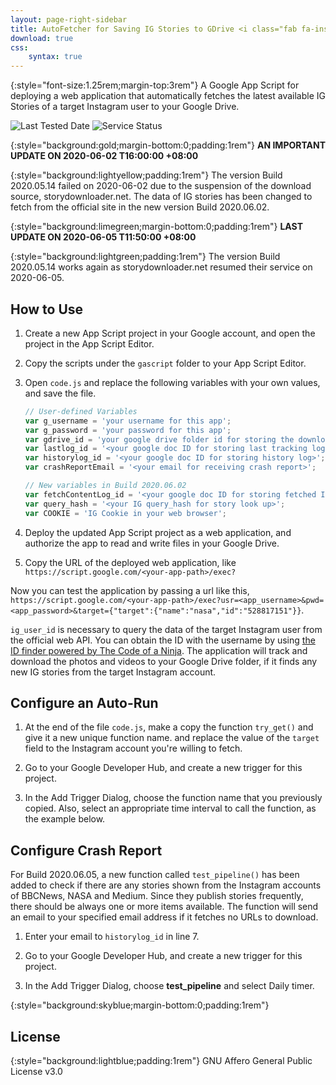 ```yaml
---
layout: page-right-sidebar
title: AutoFetcher for Saving IG Stories to GDrive <i class="fab fa-instagram"></i><i class="fab fa-google-drive"><i class="fas fa-cloud-download-alt"></i></i>
download: true
css:
    syntax: true
---
```


{:style="font-size:1.25rem;margin-top:3rem"}
A Google App Script for deploying a web application that automatically fetches the latest available IG Stories of a target Instagram user to your Google Drive.

![Last Tested Date](https://drive.google.com/u/0/uc?id=1VnSH5wtVOJXd_kmZsCSd3yQSpXTjMr0E&export=download) ![Service Status](https://drive.google.com/u/0/uc?id=1BCyF1y8m1LKj8Um77st-3KC5-sTESoUZ&export=download)

{:style="background:gold;margin-bottom:0;padding:1rem"}
**AN IMPORTANT UPDATE ON 2020-06-02 T16:00:00 +08:00**

{:style="background:lightyellow;padding:1rem"}
The version Build 2020.05.14 failed on 2020-06-02 due to the suspension of the download source, storydownloader.net. The data of IG stories has been changed to fetch from the official site in the new version Build 2020.06.02.

{:style="background:limegreen;margin-bottom:0;padding:1rem"}
**LAST UPDATE ON 2020-06-05 T11:50:00 +08:00**

{:style="background:lightgreen;padding:1rem"}
The version Build 2020.05.14 works again as storydownloader.net resumed their service on 2020-06-05.

## How to Use

1. Create a new App Script project in your Google account, and open the project in the App Script Editor.

2. Copy the scripts under the `gascript` folder to your App Script Editor.

3. Open `code.js` and replace the following variables with your own values, and save the file.

    ```js
    // User-defined Variables
    var g_username = 'your username for this app';
    var g_password = 'your password for this app';
    var gdrive_id = 'your google drive folder id for storing the downloaded files';
    var lastlog_id = '<your google doc ID for storing last tracking log>';
    var historylog_id = '<your google doc ID for storing history log>';
    var crashReportEmail = '<your email for receiving crash report>';

    // New variables in Build 2020.06.02
    var fetchContentLog_id = '<your google doc ID for storing fetched Instgram JSON     Data';
    var query_hash = '<your IG query_hash for story look up>';
    var COOKIE = 'IG Cookie in your web browser';
    ```

4. Deploy the updated App Script project as a web application, and authorize the app to read and write files in your Google Drive.

5. Copy the URL of the deployed web application, like `https://script.google.com/<your-app-path>/exec?`

Now you can test the application by passing a url like this, `https://script.google.com/<your-app-path>/exec?usr=<app_username>&pwd=<app_password>&target={"target":{"name":"nasa","id":"528817151"}}`.

`ig_user_id` is necessary to query the data of the target Instagram user from the official web API. You can obtain the ID with the username by using [the ID finder powered by The Code of a Ninja](https://codeofaninja.com/tools/find-instagram-user-id). The application will track and download the photos and videos to your Google Drive folder, if it finds any new IG stories from the target Instagram account.

## Configure an Auto-Run

1. At the end of the file `code.js`, make a copy the function `try_get()` and give it a new unique function name. and replace the value of the `target` field to the Instagram account you're willing to fetch.

2. Go to your Google Developer Hub, and create a new trigger for this project.

3. In the Add Trigger Dialog, choose the function name that you previously copied. Also, select an appropriate time interval to call the function, as the example below.

<!--{:style="margin-left:2.5rem"}
![Setup a Google App Script Timed Trigger]({{site.url}}{{ site.baseurl }}/docs/images/setup_a_google_app_script_timed_trigger.png){:width="737" height="811"}-->

<amp-img width="737" height="811" layout="responsive" src="{{site.url}}{{ site.baseurl }}/docs/images/setup_a_google_app_script_timed_trigger.png" alt="Setup a Google App Script Timed Trigger" style="margin-left:2.5rem"></amp-img>

## Configure Crash Report

For Build 2020.06.05, a new function called `test_pipeline()` has been added to check if there are any stories shown from the Instagram accounts of BBCNews, NASA and Medium. Since they publish stories frequently, there should be always one or more items available. The function will send an email to your specified email address if it fetches no URLs to download.

1. Enter your email to `historylog_id` in line 7.

2. Go to your Google Developer Hub, and create a new trigger for this project.

3. In the Add Trigger Dialog, choose **test_pipeline** and select Daily timer.

{:style="background:skyblue;margin-bottom:0;padding:1rem"}
## License

{:style="background:lightblue;padding:1rem"}
GNU Affero General Public License v3.0

